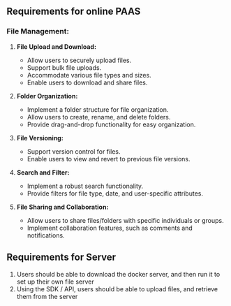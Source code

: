 ## Requirements for online PAAS

### File Management:

1. **File Upload and Download:**

   - Allow users to securely upload files.
   - Support bulk file uploads.
   - Accommodate various file types and sizes.
   - Enable users to download and share files.

2. **Folder Organization:**

   - Implement a folder structure for file organization.
   - Allow users to create, rename, and delete folders.
   - Provide drag-and-drop functionality for easy organization.

3. **File Versioning:**

   - Support version control for files.
   - Enable users to view and revert to previous file versions.

4. **Search and Filter:**

   - Implement a robust search functionality.
   - Provide filters for file type, date, and user-specific attributes.

5. **File Sharing and Collaboration:**
   - Allow users to share files/folders with specific individuals or groups.
   - Implement collaboration features, such as comments and notifications.

## Requirements for Server

1. Users should be able to download the docker server, and then run it to set up their own file server
2. Using the SDK / API, users should be able to upload files, and retrieve them from the server
